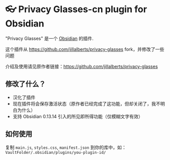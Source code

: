 # 👓 Privacy Glasses-cn plugin for Obsidian

"Privacy Glasses" 是一个 [Obsidian](http://obsidian.md) 的插件. 

这个插件从 https://github.com/jillalberts/privacy-glasses fork，并修改了一些问题

介绍及使用请见原作者链接：https://github.com/jillalberts/privacy-glasses

## 修改了什么？
- 汉化了插件
- 现在插件将会保存激活状态（原作者已经完成了这功能，但却关闭了，我不明白为什么）
- 支持 Obsidian 0.13.14 引入的所见即所得功能（仅模糊文字有效）

## 如何使用

复制 `main.js`, `styles.css`, `manifest.json` 到你的库中，如：`VaultFolder/.obsidian/plugins/you-plugin-id/`

